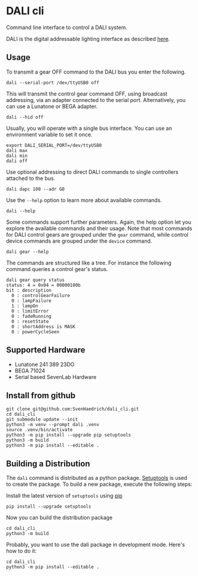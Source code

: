 # DALI cli

Command line interface to control a DALI system.

DALI is the digital addressable lighting interface as described [here](https://www.dali-alliance.org).

## Usage

To transmit a gear OFF command to the DALI bus you enter the following.

```shell
dali --serial-port /dev/ttyUSB0 off
```

This will transmit the control gear command OFF, using broadcast
addressing, via an adapter connected to the serial port.
Alternatively, you can use a Lunatone or BEGA adapter.

```shell
dali --hid off
```

Usually,
you will operate with a single bus interface. You can use an
environment variable to set it once.

```shell
export DALI_SERIAL_PORT=/dev/ttyUSB0
dali max
dali min
dali off
```

Use optional addressing to direct DALI commands to single controllers
attached to the bus.

```shell
dali dapc 100 --adr G0
```

Use the `--help` option to learn more about available commands.

```shell
dali --help
```

Some commands support further parameters. Again, the help option let
you explore the available commands and their usage. Note that most commands for DALI control gears are grouped under the `gear` command,
while control device commands are grouped under the `device` command.

```shell
dali gear --help
```

The commands are structured like a tree. For instance the following
command queries a control gear's status.

```shell
dali gear query status
status: 4 = 0x04 = 00000100b
bit : description
  0 : controlGearFailure
  0 : lampFailure
  1 : lampOn
  0 : limitError
  0 : fadeRunning
  0 : resetState
  0 : shortAddress is MASK
  0 : powerCycleSeen
```

## Supported Hardware

* Lunatone 241 389 23DO
* BEGA 71024
* Serial based SevenLab Hardware

## Install from github

```shell
git clone git@github.com:SvenHaedrich/dali_cli.git
cd dali_cli
git submodule update --init
python3 -m venv --prompt dali .venv
source .venv/bin/activate
python3 -m pip install --upgrade pip setuptools
python3 -m build
python3 -m pip install --editable .
```

## Building a Distribution

The `dali` command is distributed as a python package. [Setuptools](https://setuptools.pypa.io) is used to create the package. To build a new package, execute the following steps:

Install the latest version of `setuptools` using [pip](https://pypi.org/project/pip/)

```shell
pip install --upgrade setuptools
```

Now you can build the distribution package

```shell
cd dali_cli
python3 -m build
```

Probably, you want to use the dali package in development mode. Here's how to do it:

```shell
cd dali_cli
python3 -m pip install --editable .
```
